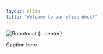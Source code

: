 ```yaml
---
layout: slide
title: "Welcome to our slide deck!"
---
```


![Robotocat](https://octodex.github.com/images/Robotocat.png)
{: .center}

Caption here
